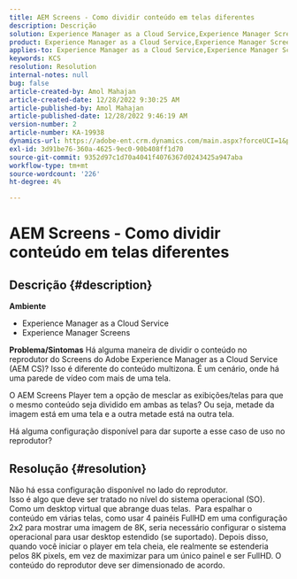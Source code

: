 ```yaml
---
title: AEM Screens - Como dividir conteúdo em telas diferentes
description: Descrição
solution: Experience Manager as a Cloud Service,Experience Manager Screens
product: Experience Manager as a Cloud Service,Experience Manager Screens
applies-to: Experience Manager as a Cloud Service,Experience Manager Screens
keywords: KCS
resolution: Resolution
internal-notes: null
bug: false
article-created-by: Amol Mahajan
article-created-date: 12/28/2022 9:30:25 AM
article-published-by: Amol Mahajan
article-published-date: 12/28/2022 9:46:19 AM
version-number: 2
article-number: KA-19938
dynamics-url: https://adobe-ent.crm.dynamics.com/main.aspx?forceUCI=1&pagetype=entityrecord&etn=knowledgearticle&id=06a9f43e-9286-ed11-81ac-6045bd006e5a
exl-id: 3d91be76-360a-4625-9ec0-90b408ff1d70
source-git-commit: 9352d97c1d70a4041f4076367d0243425a947aba
workflow-type: tm+mt
source-wordcount: '226'
ht-degree: 4%

---
```


# AEM Screens - Como dividir conteúdo em telas diferentes

## Descrição {#description}

<b>Ambiente</b>
- Experience Manager as a Cloud Service
- Experience Manager Screens



<b>Problema/Sintomas</b>
Há alguma maneira de dividir o conteúdo no reprodutor do Screens do Adobe Experience Manager as a Cloud Service (AEM CS)? Isso é diferente do conteúdo multizona. É um cenário, onde há uma parede de vídeo com mais de uma tela.

O AEM Screens Player tem a opção de mesclar as exibições/telas para que o mesmo conteúdo seja dividido em ambas as telas? Ou seja, metade da imagem está em uma tela e a outra metade está na outra tela.

Há alguma configuração disponível para dar suporte a esse caso de uso no reprodutor?


## Resolução {#resolution}

Não há essa configuração disponível no lado do reprodutor.<br>
Isso é algo que deve ser tratado no nível do sistema operacional (SO). Como um desktop virtual que abrange duas telas. 
Para espalhar o conteúdo em várias telas, como usar 4 painéis FullHD em uma configuração 2x2 para mostrar uma imagem de 8K, seria necessário configurar o sistema operacional para usar desktop estendido (se suportado). Depois disso, quando você iniciar o player em tela cheia, ele realmente se estenderia pelos 8K pixels, em vez de maximizar para um único painel e ser FullHD. O conteúdo do reprodutor deve ser dimensionado de acordo.
